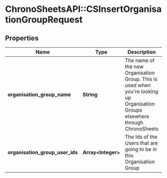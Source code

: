 # ChronoSheetsAPI::CSInsertOrganisationGroupRequest

## Properties
Name | Type | Description | Notes
------------ | ------------- | ------------- | -------------
**organisation_group_name** | **String** | The name of the new Organisation Group.  This is used when you&#39;re looking up Organisation Groups elsewhere through ChronoSheets | [optional] 
**organisation_group_user_ids** | **Array&lt;Integer&gt;** | The Ids of the Users that are going to be in this Organisation Group | [optional] 


